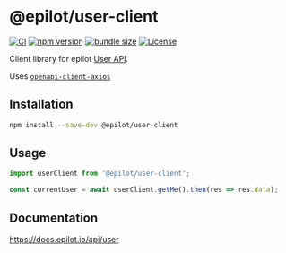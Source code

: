 # @epilot/user-client

[![CI](https://github.com/epilot-dev/sdk-js/workflows/CI/badge.svg)](https://github.com/epilot-dev/sdk-js/actions?query=workflow%3ACI)
[![npm version](https://img.shields.io/npm/v/@epilot/user-client.svg)](https://www.npmjs.com/package/@epilot/user-client)
[![bundle size](https://img.shields.io/bundlephobia/minzip/@epilot/user-client?label=gzip%20bundle)](https://bundlephobia.com/package/@epilot/user-client)
[![License](http://img.shields.io/:license-mit-blue.svg)](https://github.com/epilot-dev/sdk-js/blob/main/LICENSE)

Client library for epilot [User API](https://docs.epilot.io/api/user).

Uses [`openapi-client-axios`](https://github.com/anttiviljami/openapi-client-axios)

## Installation

```sh
npm install --save-dev @epilot/user-client
```

## Usage

```typescript
import userClient from '@epilot/user-client';

const currentUser = await userClient.getMe().then(res => res.data);
```

## Documentation

https://docs.epilot.io/api/user
